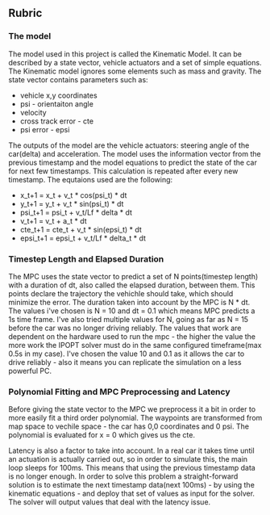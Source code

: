 
## Rubric
### The model
The model used in this project is called the Kinematic Model. It can be described by a state vector, vehicle actuators and a set of simple equations. The Kinematic model ignores some elements such as mass and gravity. The state vector contains parameters such as:
* vehicle x,y coordinates
* psi - orientaiton angle
* velocity
* cross track error - cte
* psi error - epsi

The outputs of the model are the vehicle actuators: steering angle of the car(delta) and acceleration. The model uses the information vector from the previous timestamp  and the model equations to predict the state of the car for next few timestamps. This calculation is repeated after every new timestamp. The equtaions used are the following:

* x_t+1 = x_t + v_t * cos(psi_t) * dt
* y_t+1 = y_t + v_t * sin(psi_t) * dt
* psi_t+1 = psi_t + v_t/Lf * delta * dt
* v_t+1 = v_t + a_t * dt
* cte_t+1 = cte_t + v_t * sin(epsi_t) * dt
* epsi_t+1 = epsi_t + v_t/Lf * delta_t * dt

### Timestep Length and Elapsed Duration
The MPC uses the state vector to predict a set of N points(timestep length) with a duration of dt, also called the elapsed duration, between them. This points declare the trajectory the vehichle should take, which should minimize the error. The duration taken into account by the MPC is N * dt. The values i've chosen is N = 10 and dt = 0.1 which means MPC predicts a 1s time frame. I've also tried multiple values for N, going as far as N = 15 before the car was no longer driving reliably. The values that work are dependent on the hardware used to run the mpc - the higher the value the more work the IPOPT solver must do in the same configured timeframe(max 0.5s in my case). I've chosen the value 10 and 0.1 as it allows the car to drive reliably - also it means you can replicate the simulation on a less powerful PC.

### Polynomial Fitting and MPC Preprocessing and Latency
Before giving the state vector to the MPC we preprocess it a bit in order to more easily fit a third order polynomial. The waypoints are transformed from map space to vechile space - the car has 0,0 coordinates and 0 psi. The polynomial is evaluated for x = 0 which gives us the cte. 

Latency is also a factor to take into account. In a real car it takes time until an actuation is actually carried out, so in order to simulate this, the main loop sleeps for 100ms. This means that using the previous timestamp data is no longer enough. In order to solve this problem a straight-forward solution is to estimate the next timestamp data(next 100ms) - by using the kinematic equations - and deploy that set of values as input for the solver. The solver will output values that deal with the latency issue. 
